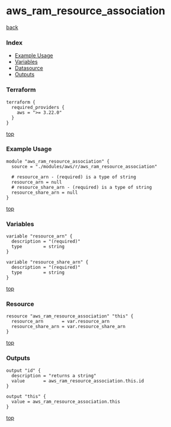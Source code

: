 # aws_ram_resource_association

[back](../aws.md)

### Index

- [Example Usage](#example-usage)
- [Variables](#variables)
- [Datasource](#datasource)
- [Outputs](#outputs)

### Terraform

```hcl
terraform {
  required_providers {
    aws = ">= 3.22.0"
  }
}
```

[top](#index)

### Example Usage

```hcl
module "aws_ram_resource_association" {
  source = "./modules/aws/r/aws_ram_resource_association"

  # resource_arn - (required) is a type of string
  resource_arn = null
  # resource_share_arn - (required) is a type of string
  resource_share_arn = null
}
```

[top](#index)

### Variables

```hcl
variable "resource_arn" {
  description = "(required)"
  type        = string
}

variable "resource_share_arn" {
  description = "(required)"
  type        = string
}
```

[top](#index)

### Resource

```hcl
resource "aws_ram_resource_association" "this" {
  resource_arn       = var.resource_arn
  resource_share_arn = var.resource_share_arn
}
```

[top](#index)

### Outputs

```hcl
output "id" {
  description = "returns a string"
  value       = aws_ram_resource_association.this.id
}

output "this" {
  value = aws_ram_resource_association.this
}
```

[top](#index)